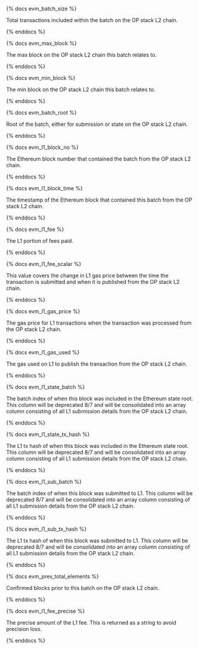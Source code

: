 {% docs evm_batch_size %}

Total transactions included within the batch on the OP stack L2 chain.

{% enddocs %}

{% docs evm_max_block %}

The max block on the OP stack L2 chain this batch relates to.

{% enddocs %}

{% docs evm_min_block %}

The min block on the OP stack L2 chain this batch relates to.

{% enddocs %}

{% docs evm_batch_root %}

Root of the batch, either for submission or state on the OP stack L2 chain.

{% enddocs %}

{% docs evm_l1_block_no %}

The Ethereum block number that contained the batch from the OP stack L2 chain.

{% enddocs %}

{% docs evm_l1_block_time %}

The timestamp of the Ethereum block that contained this batch from the OP stack L2 chain.

{% enddocs %}

{% docs evm_l1_fee %}

The L1 portion of fees paid.

{% enddocs %}

{% docs evm_l1_fee_scalar %}

This value covers the change in L1 gas price between the time the transaction is submitted and when it is published from the OP stack L2 chain.

{% enddocs %}

{% docs evm_l1_gas_price %}

The gas price for L1 transactions when the transaction was processed from the OP stack L2 chain.

{% enddocs %}

{% docs evm_l1_gas_used %}

The gas used on L1 to publish the transaction from the OP stack L2 chain.

{% enddocs %}

{% docs evm_l1_state_batch %}

The batch index of when this block was included in the Ethereum state root. This column will be deprecated 8/7 and will be consolidated into an array column consisting of all L1 submission details from the OP stack L2 chain.

{% enddocs %}

{% docs evm_l1_state_tx_hash %}

The L1 tx hash of when this block was included in the Ethereum state root. This column will be deprecated 8/7 and will be consolidated into an array column consisting of all L1 submission details from the OP stack L2 chain.

{% enddocs %}

{% docs evm_l1_sub_batch %}

The batch index of when this block was submitted to L1. This column will be deprecated 8/7 and will be consolidated into an array column consisting of all L1 submission details from the OP stack L2 chain.

{% enddocs %}

{% docs evm_l1_sub_tx_hash %}

The L1 tx hash of when this block was submitted to L1. This column will be deprecated 8/7 and will be consolidated into an array column consisting of all L1 submission details from the OP stack L2 chain.

{% enddocs %}

{% docs evm_prev_total_elements %}

Confirmed blocks prior to this batch on the OP stack L2 chain.

{% enddocs %}

{% docs evm_l1_fee_precise %}

The precise amount of the L1 fee. This is returned as a string to avoid precision loss. 

{% enddocs %}